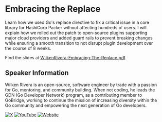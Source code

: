 # Embracing the Replace

Learn how we used Go's replace directive to fix a critical issue in a core
library for HashiCorp Packer without affecting hundreds of users. I will
explain how we rolled out the patch to open-source plugins supporting major
cloud providers and added guard rails to prevent breaking changes while
ensuring a smooth transition to not disrupt plugin development over the
course of 8 weeks.

Find the slides at
[WilkenRivera-Embracing-The-Replace.pdf](./WilkenRivera-Embracing-The-Replace.pdf).

## Speaker Information

Wilken Rivera is an open-source, software engineer by trade with a passion for
Go, mentoring, and community building. When not coding, he leads the GDN
(Go Developer Network) program, as a contributing member to GoBridge,
working to continue the mission of increasing diversity within the Go
community and empowering the next generation of Go developers.

[![X][x-badge]][x]
[![YouTube][youtube-badge]][youtube]
[![Website][website-badge]][website]

[x-badge]: https://img.shields.io/badge/X-%23000000?style=for-the-badge&logo=x
[x]: https://x.com/wilkenrivera
[youtube-badge]: https://img.shields.io/badge/YouTube-%23FF0000?style=for-the-badge&logo=youtube
[youtube]: https://www.youtube.com/@godevnet
[website-badge]: https://img.shields.io/badge/Website-%23202020?style=for-the-badge
[website]: https://wilkenrivera.com
